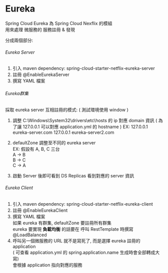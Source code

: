 # Eureka

Spring Cloud Eureka 為 Spring Cloud Nexflix 的模組 <br>
用來處理 微服務的 服務註冊 & 發現 <br>

分成兩個部分:

###### Eureka Server

1. 引入 maven dependency: spring-cloud-starter-netflix-eureka-server
2. 註冊 @EnableEurekaServer
3. 撰寫 YAML 檔案
	
###### Eureka群集 
採取 eureka server 互相註冊的模式: ( 測試環境使用 window )

1. 調整 C:\Windows\System32\drivers\etc\hosts 的 ip 對應 domain 資訊
( 為了讓 127.0.0.1 可以對應 application.yml 的 hostname )
EX: 
 127.0.0.1 eureka-server.com
 127.0.0.1 eureka-server2.com
	   
2. defaultZone 調整至不同的 eureka server <br>
	   EX: 假設有 A, B, C 三台 <br>
	       A -> B <br>
	       B -> C <br>
	       C -> A <br>
3. 啟動 Server 後即可看到 DS Replicas 看到對應的 server 資訊       

###### Eureka Client
1. 引入 maven dependency: spring-cloud-starter-netflix-eureka-client <br>
2. 註冊 @EnableEurekaClient <br>
3. 撰寫 YAML 檔案 <br>
  如果 eureka 有群集, defaultZone 要註冊所有群集 <br>
  eureka 要實現 **負載均衡** 的話要在 呼叫 RestTemplate 時撰寫 @LoadBalanced <br>
4. 呼叫另一個微服務的 URL 就不是寫死了, 而是選擇 eureka 註冊的 application <br>
   ( 可查看 application.yml 的 spring.application.name 生成時會全部轉成大寫) <br>
   會根據 application 指向對應的服務

